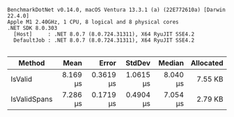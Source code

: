 ```

BenchmarkDotNet v0.14.0, macOS Ventura 13.3.1 (a) (22E772610a) [Darwin 22.4.0]
Apple M1 2.40GHz, 1 CPU, 8 logical and 8 physical cores
.NET SDK 8.0.303
  [Host]     : .NET 8.0.7 (8.0.724.31311), X64 RyuJIT SSE4.2
  DefaultJob : .NET 8.0.7 (8.0.724.31311), X64 RyuJIT SSE4.2


```
| Method       | Mean     | Error     | StdDev    | Median   | Allocated |
|------------- |---------:|----------:|----------:|---------:|----------:|
| IsValid      | 8.169 μs | 0.3619 μs | 1.0615 μs | 8.040 μs |   7.55 KB |
| IsValidSpans | 7.286 μs | 0.1719 μs | 0.4904 μs | 7.054 μs |   2.79 KB |
